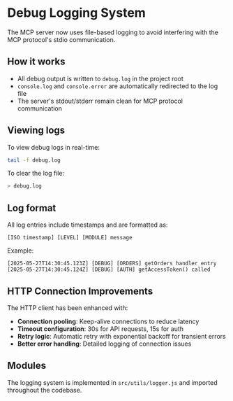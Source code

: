 # Debug Logging System

The MCP server now uses file-based logging to avoid interfering with the MCP protocol's stdio communication.

## How it works

- All debug output is written to `debug.log` in the project root
- `console.log` and `console.error` are automatically redirected to the log file
- The server's stdout/stderr remain clean for MCP protocol communication

## Viewing logs

To view debug logs in real-time:

```bash
tail -f debug.log
```

To clear the log file:

```bash
> debug.log
```

## Log format

All log entries include timestamps and are formatted as:
```
[ISO timestamp] [LEVEL] [MODULE] message
```

Example:
```
[2025-05-27T14:30:45.123Z] [DEBUG] [ORDERS] getOrders handler entry
[2025-05-27T14:30:45.124Z] [DEBUG] [AUTH] getAccessToken() called
```

## HTTP Connection Improvements

The HTTP client has been enhanced with:

- **Connection pooling**: Keep-alive connections to reduce latency
- **Timeout configuration**: 30s for API requests, 15s for auth
- **Retry logic**: Automatic retry with exponential backoff for transient errors
- **Better error handling**: Detailed logging of connection issues

## Modules

The logging system is implemented in `src/utils/logger.js` and imported throughout the codebase.
